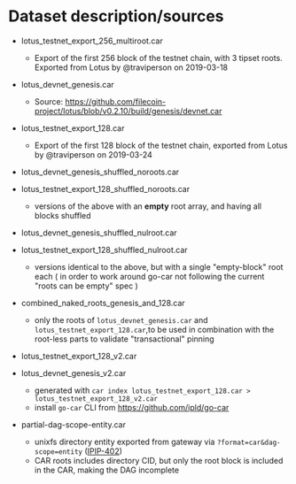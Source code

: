 # Dataset description/sources

- lotus_testnet_export_256_multiroot.car
  - Export of the first 256 block of the testnet chain, with 3 tipset roots. Exported from Lotus by @traviperson on 2019-03-18


- lotus_devnet_genesis.car
  - Source: https://github.com/filecoin-project/lotus/blob/v0.2.10/build/genesis/devnet.car

- lotus_testnet_export_128.car
  - Export of the first 128 block of the testnet chain, exported from Lotus by @traviperson on 2019-03-24


- lotus_devnet_genesis_shuffled_noroots.car
- lotus_testnet_export_128_shuffled_noroots.car
  - versions of the above with an **empty** root array, and having all blocks shuffled

- lotus_devnet_genesis_shuffled_nulroot.car
- lotus_testnet_export_128_shuffled_nulroot.car
  - versions identical to the above, but with a single "empty-block" root each ( in order to work around go-car not following the current "roots can be empty" spec )

- combined_naked_roots_genesis_and_128.car
  - only the roots of `lotus_devnet_genesis.car` and `lotus_testnet_export_128.car`,to be used in combination with the root-less parts to validate "transactional" pinning

- lotus_testnet_export_128_v2.car
- lotus_devnet_genesis_v2.car
  - generated with `car index lotus_testnet_export_128.car > lotus_testnet_export_128_v2.car`
  - install `go-car` CLI from https://github.com/ipld/go-car

- partial-dag-scope-entity.car
  - unixfs directory entity exported from gateway via `?format=car&dag-scope=entity` ([IPIP-402](https://github.com/ipfs/specs/pull/402))
  - CAR roots includes directory CID, but only the root block is included in the CAR, making the DAG incomplete
